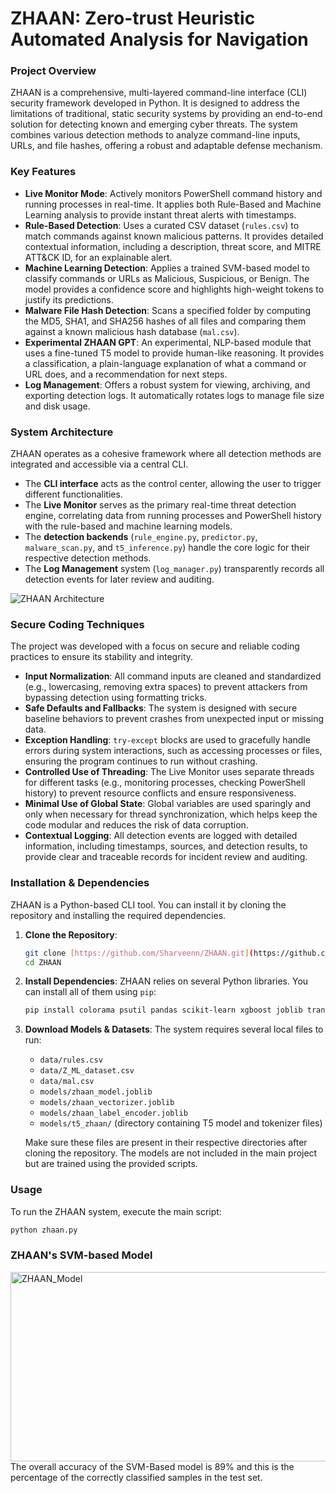 # ZHAAN: Zero-trust Heuristic Automated Analysis for Navigation

### Project Overview
ZHAAN is a comprehensive, multi-layered command-line interface (CLI) security framework developed in Python. It is designed to address the limitations of traditional, static security systems by providing an end-to-end solution for detecting known and emerging cyber threats. The system combines various detection methods to analyze command-line inputs, URLs, and file hashes, offering a robust and adaptable defense mechanism.

### Key Features
* **Live Monitor Mode**: Actively monitors PowerShell command history and running processes in real-time. It applies both Rule-Based and Machine Learning analysis to provide instant threat alerts with timestamps.
* **Rule-Based Detection**: Uses a curated CSV dataset (`rules.csv`) to match commands against known malicious patterns. It provides detailed contextual information, including a description, threat score, and MITRE ATT&CK ID, for an explainable alert.
* **Machine Learning Detection**: Applies a trained SVM-based model to classify commands or URLs as Malicious, Suspicious, or Benign. The model provides a confidence score and highlights high-weight tokens to justify its predictions.
* **Malware File Hash Detection**: Scans a specified folder by computing the MD5, SHA1, and SHA256 hashes of all files and comparing them against a known malicious hash database (`mal.csv`).
* **Experimental ZHAAN GPT**: An experimental, NLP-based module that uses a fine-tuned T5 model to provide human-like reasoning. It provides a classification, a plain-language explanation of what a command or URL does, and a recommendation for next steps.
* **Log Management**: Offers a robust system for viewing, archiving, and exporting detection logs. It automatically rotates logs to manage file size and disk usage.

### System Architecture
ZHAAN operates as a cohesive framework where all detection methods are integrated and accessible via a central CLI.
* The **CLI interface** acts as the control center, allowing the user to trigger different functionalities.
* The **Live Monitor** serves as the primary real-time threat detection engine, correlating data from running processes and PowerShell history with the rule-based and machine learning models.
* The **detection backends** (`rule_engine.py`, `predictor.py`, `malware_scan.py`, and `t5_inference.py`) handle the core logic for their respective detection methods.
* The **Log Management** system (`log_manager.py`) transparently records all detection events for later review and auditing.

![ZHAAN Architecture](https://github.com/user-attachments/assets/97a7c560-1a4f-46bd-a780-0eb2fe3d98e0)



### Secure Coding Techniques
The project was developed with a focus on secure and reliable coding practices to ensure its stability and integrity.
* **Input Normalization**: All command inputs are cleaned and standardized (e.g., lowercasing, removing extra spaces) to prevent attackers from bypassing detection using formatting tricks.
* **Safe Defaults and Fallbacks**: The system is designed with secure baseline behaviors to prevent crashes from unexpected input or missing data.
* **Exception Handling**: `try-except` blocks are used to gracefully handle errors during system interactions, such as accessing processes or files, ensuring the program continues to run without crashing.
* **Controlled Use of Threading**: The Live Monitor uses separate threads for different tasks (e.g., monitoring processes, checking PowerShell history) to prevent resource conflicts and ensure responsiveness.
* **Minimal Use of Global State**: Global variables are used sparingly and only when necessary for thread synchronization, which helps keep the code modular and reduces the risk of data corruption.
* **Contextual Logging**: All detection events are logged with detailed information, including timestamps, sources, and detection results, to provide clear and traceable records for incident review and auditing.

### Installation & Dependencies
ZHAAN is a Python-based CLI tool. You can install it by cloning the repository and installing the required dependencies.

1.  **Clone the Repository**:
    ```bash
    git clone [https://github.com/Sharveenn/ZHAAN.git](https://github.com/Sharveenn/ZHAAN.git)
    cd ZHAAN
    ```

2.  **Install Dependencies**:
    ZHAAN relies on several Python libraries. You can install all of them using `pip`:
    ```bash
    pip install colorama psutil pandas scikit-learn xgboost joblib transformers torch
    ```

3.  **Download Models & Datasets**:
    The system requires several local files to run:
    * `data/rules.csv`
    * `data/Z_ML_dataset.csv`
    * `data/mal.csv`
    * `models/zhaan_model.joblib`
    * `models/zhaan_vectorizer.joblib`
    * `models/zhaan_label_encoder.joblib`
    * `models/t5_zhaan/` (directory containing T5 model and tokenizer files)

    Make sure these files are present in their respective directories after cloning the repository. The models are not included in the main project but are trained using the provided scripts.

### Usage
To run the ZHAAN system, execute the main script:
```bash
python zhaan.py
```

### ZHAAN's SVM-based Model
<img width="662" height="303" alt="ZHAAN_Model" src="https://github.com/user-attachments/assets/06a8b8f9-ae7d-42cc-b9d0-b1cfcde90b80" />
The overall accuracy of the SVM-Based model is 89% and this is the percentage of the correctly classified samples in the test set.
